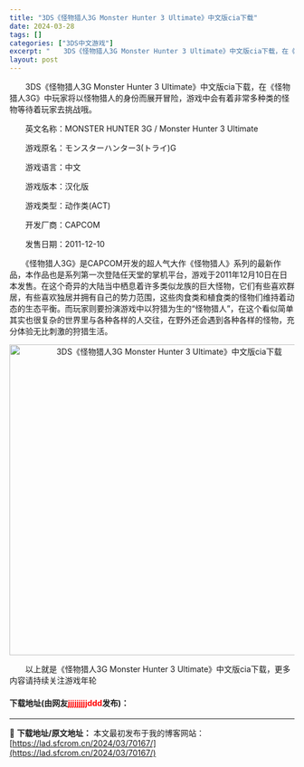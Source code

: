 ```yaml
---
title: "3DS《怪物猎人3G Monster Hunter 3 Ultimate》中文版cia下载"
date: 2024-03-28
tags: []
categories: ["3DS中文游戏"]
excerpt: "　　3DS《怪物猎人3G Monster Hunter 3 Ultimate》中文版cia下载，在《怪物猎人3G》中玩家将以怪物猎人的身份而展开冒险，游戏中会有着非常多种类的怪物等待着玩家去挑战哦。 　　英文名称：MONSTER HUNTER 3G / Monster Hunter 3 Ultima&hellip;"
layout: post
---
```


 <p>　　3DS《怪物猎人3G Monster Hunter 3 Ultimate》中文版cia下载，在《怪物猎人3G》中玩家将以怪物猎人的身份而展开冒险，游戏中会有着非常多种类的怪物等待着玩家去挑战哦。</p> <p>　　英文名称：MONSTER HUNTER 3G / Monster Hunter 3 Ultimate</p> <p>　　游戏原名：モンスターハンター3(トライ)G</p> <p>　　游戏语言：中文</p> <p>　　游戏版本：汉化版</p> <p>　　游戏类型：动作类(ACT)</p> <p>　　开发厂商：CAPCOM</p> <p>　　发售日期：2011-12-10</p> <p>　　《怪物猎人3G》是CAPCOM开发的超人气大作《怪物猎人》系列的最新作品，本作品也是系列第一次登陆任天堂的掌机平台，游戏于2011年12月10日在日本发售。在这个奇异的大陆当中栖息着许多类似龙族的巨大怪物，它们有些喜欢群居，有些喜欢独居并拥有自己的势力范围，这些肉食类和植食类的怪物们维持着动态的生态平衡。而玩家则要扮演游戏中以狩猎为生的&ldquo;怪物猎人&rdquo;，在这个看似简单其实也很复杂的世界里与各种各样的人交往，在野外还会遇到各种各样的怪物，充分体验无比刺激的狩猎生活。</p> <p align="center"><img align="" border="0" src="https://lad.sfcrom.cn/wp-content/uploads/2024/03/20240328_66054a1035647.jpg" width="549" alt="3DS《怪物猎人3G Monster Hunter 3 Ultimate》中文版cia下载" /></p> <p>　　以上就是《怪物猎人3G Monster Hunter 3 Ultimate》中文版cia下载，更多内容请持续关注游戏年轮</p> <p><h4>下载地址(由网友<font color="red">jjjjjjjjjddd</font>发布)：</h4></p> 

---
📖 **下载地址/原文地址：** 本文最初发布于我的博客网站：[https://lad.sfcrom.cn/2024/03/70167/](https://lad.sfcrom.cn/2024/03/70167/)
